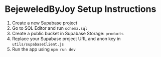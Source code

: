 # BejeweledByJoy Setup Instructions

1. Create a new Supabase project
2. Go to SQL Editor and run `schema.sql`
3. Create a public bucket in Supabase Storage: `products`
4. Replace your Supabase project URL and anon key in `utils/supabaseClient.js`
5. Run the app using `npm run dev`
